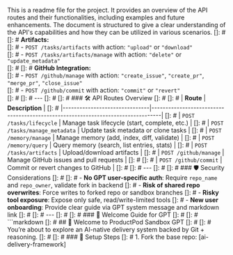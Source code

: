 This is a readme file for the project. It provides an overview of the API routes and their functionalities, including examples and future enhancements. The document is structured to give a clear understanding of the API's capabilities and how they can be utilized in various scenarios.
[]: # 
[]: # **Artifacts:**  
[]: # - `POST /tasks/artifacts` with action: `"upload"` or `"download"`  
[]: # - `POST /tasks/artifacts/manage` with action: `"delete"` or `"update_metadata"`  
[]: # 
[]: # **GitHub Integration:**  
[]: # - `POST /github/manage` with action: `"create_issue"`, `"create_pr"`, `"merge_pr"`, `"close_issue"`  
[]: # - `POST /github/commit` with action: `"commit"` or `"revert"`  
[]: # 
[]: # ---
[]: # 
[]: # ### 🛠️ API Routes Overview
[]: # 
[]: # | **Route**                     | **Description**                                                                 |
[]: # |-------------------------------|---------------------------------------------------------------------------------|
[]: # | `POST /tasks/lifecycle`       | Manage task lifecycle (start, complete, etc.)                                  |
[]: # | `POST /tasks/manage_metadata` | Update task metadata or clone tasks                                            |
[]: # | `POST /memory/manage`         | Manage memory (add, index, diff, validate)                                     |
[]: # | `POST /memory/query`         | Query memory (search, list entries, stats)                                     |
[]: # | `POST /tasks/artifacts`       | Upload/download artifacts                                                       |
[]: # | `POST /github/manage`        | Manage GitHub issues and pull requests                                         |
[]: #
[]: # | `POST /github/commit`        | Commit or revert changes to GitHub                                             |
[]: # 
[]: # ---
[]: # 
[]: # ### 🛡️ Security Considerations
[]: # 
[]: # - **No GPT user-specific auth**: Require `repo_name` and `repo_owner`, validate fork in backend
[]: # - **Risk of shared repo overwrites**: Force writes to forked repo or sandbox branches
[]: # - **Risky tool exposure**: Expose only safe, read/write-limited tools
[]: # - **New user onboarding**: Provide clear guide via GPT system message and markdown link
[]: # 
[]: # ---
[]: # 
[]: # ### 📘 Welcome Guide for GPT
[]: # 
[]: # ```markdown
[]: # ## 👋 Welcome to ProductPod Sandbox GPT
[]: # 
[]: # You’re about to explore an AI-native delivery system backed by Git + reasoning.
[]: # 
[]: # ### 🔧 Setup Steps
[]: # 1. Fork the base repo: [ai-delivery-framework]